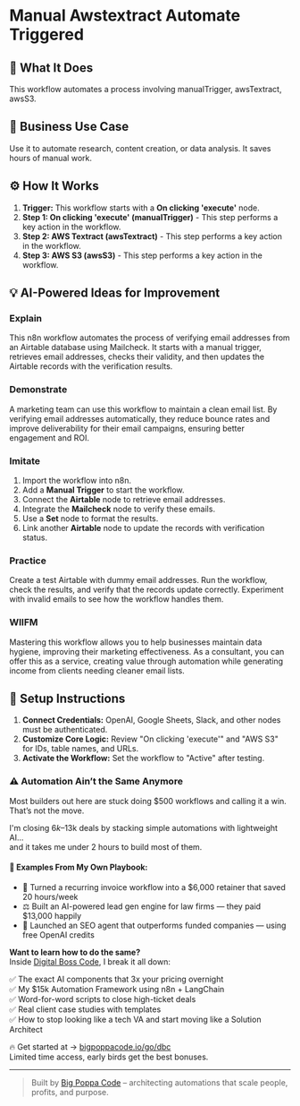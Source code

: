 # Manual Awstextract Automate Triggered

## 🚀 What It Does
This workflow automates a process involving manualTrigger, awsTextract, awsS3.

## 💼 Business Use Case
Use it to automate research, content creation, or data analysis. It saves hours of manual work.

## ⚙️ How It Works
1.  **Trigger:** This workflow starts with a **On clicking 'execute'** node.
2. **Step 1: On clicking 'execute' (manualTrigger)** - This step performs a key action in the workflow.
3. **Step 2: AWS Textract (awsTextract)** - This step performs a key action in the workflow.
4. **Step 3: AWS S3 (awsS3)** - This step performs a key action in the workflow.

## 💡 AI-Powered Ideas for Improvement
### Explain
This n8n workflow automates the process of verifying email addresses from an Airtable database using Mailcheck. It starts with a manual trigger, retrieves email addresses, checks their validity, and then updates the Airtable records with the verification results.

### Demonstrate
A marketing team can use this workflow to maintain a clean email list. By verifying email addresses automatically, they reduce bounce rates and improve deliverability for their email campaigns, ensuring better engagement and ROI.

### Imitate
1. Import the workflow into n8n.
2. Add a **Manual Trigger** to start the workflow.
3. Connect the **Airtable** node to retrieve email addresses.
4. Integrate the **Mailcheck** node to verify these emails.
5. Use a **Set** node to format the results.
6. Link another **Airtable** node to update the records with verification status.

### Practice
Create a test Airtable with dummy email addresses. Run the workflow, check the results, and verify that the records update correctly. Experiment with invalid emails to see how the workflow handles them.

### WIIFM
Mastering this workflow allows you to help businesses maintain data hygiene, improving their marketing effectiveness. As a consultant, you can offer this as a service, creating value through automation while generating income from clients needing cleaner email lists.

## 🔧 Setup Instructions
1. **Connect Credentials:** OpenAI, Google Sheets, Slack, and other nodes must be authenticated.
2. **Customize Core Logic:** Review "On clicking 'execute'" and "AWS S3" for IDs, table names, and URLs.
3. **Activate the Workflow:** Set the workflow to "Active" after testing.

### ⚠️ Automation Ain’t the Same Anymore

Most builders out here are stuck doing $500 workflows and calling it a win.  
That’s not the move.  

I'm closing $6k–$13k deals by stacking simple automations with lightweight AI...  
and it takes me under 2 hours to build most of them.

#### 🧠 Examples From My Own Playbook:
- 🔁 Turned a recurring invoice workflow into a $6,000 retainer that saved 20 hours/week  
- ⚖️ Built an AI-powered lead gen engine for law firms — they paid $13,000 happily  
- 🚀 Launched an SEO agent that outperforms funded companies — using free OpenAI credits  

**Want to learn how to do the same?**  
Inside [Digital Boss Code](https://bigpoppacode.io/go/dbc), I break it all down:

✅ The exact AI components that 3x your pricing overnight  
✅ My $15k Automation Framework using n8n + LangChain  
✅ Word-for-word scripts to close high-ticket deals  
✅ Real client case studies with templates  
✅ How to stop looking like a tech VA and start moving like a Solution Architect  

🔥 Get started at → [bigpoppacode.io/go/dbc](https://bigpoppacode.io/go/dbc)  
Limited time access, early birds get the best bonuses.

---
> Built by [Big Poppa Code](https://bigpoppacode.io) – architecting automations that scale people, profits, and purpose.
